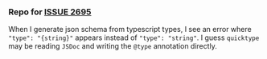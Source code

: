 ### Repo for [ISSUE 2695](https://github.com/glideapps/quicktype/issues/2695)

When I generate json schema from typescript types, I see an error where `"type": "{string}"` appears
instead of `"type": "string"`. I guess `quicktype` may be reading `JSDoc` and writing the `@type` 
annotation directly.
